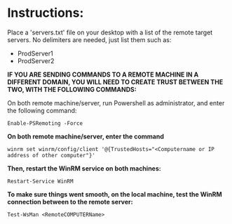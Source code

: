 # Instructions: 
Place a 'servers.txt' file on your desktop with a list of the remote target servers. No delimiters are needed, just list them such as:

- ProdServer1
- ProdServer2

**IF YOU ARE SENDING COMMANDS TO A REMOTE MACHINE IN A DIFFERENT DOMAIN, YOU WILL NEED TO CREATE TRUST BETWEEN THE TWO, WITH THE FOLLOWING COMMANDS:**
 
On both remote machine/server, run Powershell as administrator, and enter the following command:
  
    
    Enable-PSRemoting -Force

**On both remote machine/server, enter the command**
  
    
    winrm set winrm/config/client '@{TrustedHosts="<Computername or IP address of other computer"}'

**Then, restart the WinRM service on both machines:**
  
    
    Restart-Service WinRM

**To make sure things went smooth, on the local machine, test the WinRM connection between to the remote server:**
  
    
    Test-WsMan <RemoteCOMPUTERName>

